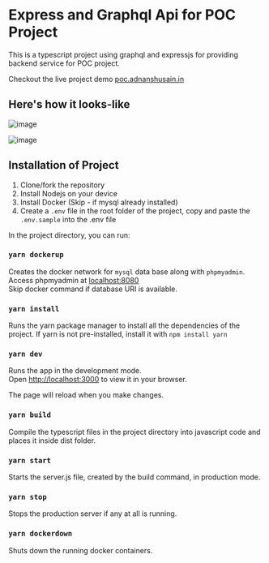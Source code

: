 # Express and Graphql Api for POC Project

This is a typescript project using graphql and expressjs for providing backend service for POC project.

Checkout the live project demo <a href="http://poc.adnanshusain.in/graphql">poc.adnanshusain.in</a>

## Here's how it looks-like

![image](https://user-images.githubusercontent.com/78212328/218540999-de800d67-f0ba-4201-b273-baf9eb08b534.png)

![image](https://user-images.githubusercontent.com/78212328/218540027-e8734eca-951a-41ed-ae9b-4fe1a55fdf7f.png)

## Installation of Project

1. Clone/fork the repository
2. Install Nodejs on your device
3. Install Docker (Skip - if mysql already installed)
4. Create a `.env` file in the root folder of the project, copy and paste the `.env.sample` into the .env file

In the project directory, you can run:

### `yarn dockerup`

Creates the docker network for `mysql` data base along with `phpmyadmin`. Access phpmyadmin at <a href="http://localhost:8080/">localhost:8080</a>\
Skip docker command if database URI is available.

### `yarn install`

Runs the yarn package manager to install all the dependencies of the project. If yarn is not pre-installed, install it with `npm install yarn`

### `yarn dev`

Runs the app in the development mode.\
Open [http://localhost:3000](http://localhost:3000) to view it in your browser.

The page will reload when you make changes.

### `yarn build`

Compile the typescript files in the project directory into javascript code and places it inside dist folder.

### `yarn start`

Starts the server.js file, created by the build command, in production mode.

### `yarn stop`

Stops the production server if any at all is running.

### `yarn dockerdown`

Shuts down the running docker containers.
